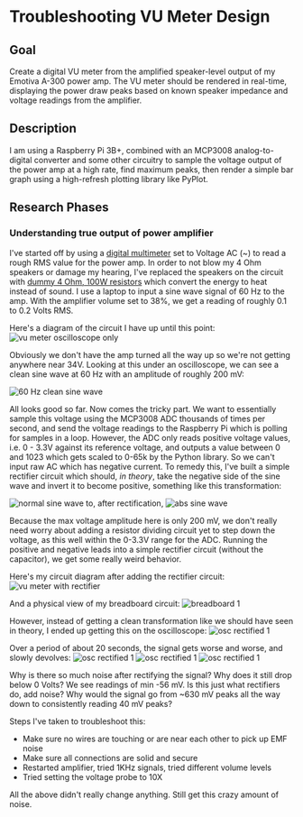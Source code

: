 # Troubleshooting VU Meter Design

## Goal

Create a digital VU meter from the amplified speaker-level output of my
Emotiva A-300 power amp. The VU meter should be rendered in real-time,
displaying the power draw peaks based on known speaker impedance and voltage
readings from the amplifier.

## Description

I am using a Raspberry Pi 3B+, combined with an MCP3008 analog-to-digital
converter and some other circuitry to sample the voltage output of the power
amp at a high rate, find maximum peaks, then render a simple bar graph using
a high-refresh plotting library like PyPlot.

## Research Phases

### Understanding true output of power amplifier

I've started off by using a 
[digital multimeter](https://www.kleintools.com/catalog/multimeters/digital-multimeter-auto-ranging-600v) set to Voltage
AC (~) to read a rough RMS value for the power amp. In order to not blow my 4 Ohm
speakers or damage my hearing, I've replaced the speakers on the circuit
with [dummy 4 Ohm, 100W resistors](https://www.amazon.com/uxcell-Aluminum-Wirewound-Replacement-Converter/dp/B07FRYGPFY)
which convert the energy to heat instead of sound. I use a laptop to input a sine wave signal of 60 Hz
to the amp. With the amplifier volume set to 38%, we get a reading of roughly 0.1 to 0.2 Volts RMS.

Here's a diagram of the circuit I have up until this point:
![vu meter oscilloscope only](./images/vu_meter_osc_only.png)

Obviously we don't have the amp turned all the way up so we're not
getting anywhere near 34V. Looking at this under an oscilloscope, we can see a clean sine wave at 60 Hz
with an amplitude of roughly 200 mV:

![60 Hz clean sine wave](./images/60_hz_clean.png)

All looks good so far. Now comes the tricky part. We want to essentially sample this voltage
using the MCP3008 ADC thousands of times per second, and send the voltage readings to the Raspberry Pi
which is polling for samples in a loop. However, the ADC only reads positive voltage values, i.e. 0 - 3.3V against its
reference voltage, and outputs a value between 0 and 1023 which gets scaled to 0-65k by the Python library. So we can't
input raw AC which has negative current. To remedy this, I've built a simple rectifier circuit
which should, _in theory_, take the negative side of the sine wave and invert it to become positive, something
like this transformation:

![normal sine wave](./images/normal_sine_wave.png)
to, after rectification,
![abs sine wave](./images/abs_sine_wave.png)

Because the max voltage amplitude here is only 200 mV, we don't really need worry about adding
a resistor dividing circuit yet to step down the voltage, as this well within the 0-3.3V range
for the ADC. Running the positive and negative leads into a simple rectifier circuit (without the capacitor),
we get some really weird behavior.

Here's my circuit diagram after adding the rectifier circuit:
![vu meter with rectifier](./images/vu_meter_with_rectifier.png)

And a physical view of my breadboard circuit:
![breadboard 1](./images/breadboard_1.png)

However, instead of getting a clean transformation like we should have seen in theory,
I ended up getting this on the oscilloscope:
![osc rectified 1](./images/osc_rectified_1.jpeg)

Over a period of about 20 seconds, the signal gets worse and worse, and slowly devolves:
![osc rectified 1](./images/osc_rectified_2.jpeg)
![osc rectified 1](./images/osc_rectified_3.jpeg)
![osc rectified 1](./images/osc_rectified_4.jpeg)

Why is there so much noise after rectifying the signal? Why does it still drop below 0 Volts? We see readings of min -56 mV.
Is this just what rectifiers do, add noise? Why would the signal go from ~630 mV peaks all the way down to consistently
reading 40 mV peaks?

Steps I've taken to troubleshoot this:
- Make sure no wires are touching or are near each other to pick up EMF noise
- Make sure all connections are solid and secure
- Restarted amplifier, tried 1KHz signals, tried different volume levels
- Tried setting the voltage probe to 10X

All the above didn't really change anything. Still get this crazy amount of noise.

